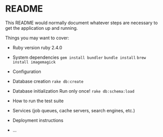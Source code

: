 # README

This README would normally document whatever steps are necessary to get the
application up and running.

Things you may want to cover:

* Ruby version
ruby 2.4.0

* System dependencies
`gem install bundler`
`bundle install`
`brew install imagemagick`

* Configuration

* Database creation
`rake db:create`

* Database initialization
Run only once!
`rake db:schema:load`

* How to run the test suite

* Services (job queues, cache servers, search engines, etc.)

* Deployment instructions

* ...
